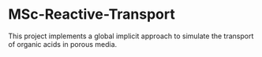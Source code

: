 # MSc-Reactive-Transport
This project implements a global implicit approach to simulate the transport of organic acids in porous media.
